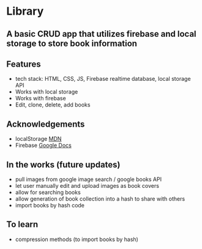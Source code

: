 # Library
A basic CRUD app that utilizes firebase and local storage to store book information
-----
## Features

- tech stack: HTML, CSS, JS, Firebase realtime database, local storage API
- Works with local storage
- Works with firebase
- Edit, clone, delete, add books

## Acknowledgements

- localStorage [MDN](https://developer.mozilla.org/en-US/docs/Web/API/Window/localStorage)
- Firebase [Google Docs](https://firebase.google.com/docs/database)

## In the works (future updates)

- pull images from google image search / google books API
- let user manually edit and upload images as book covers
- allow for searching books
- allow generation of book collection into a hash to share with others
- import books by hash code

## To learn
- compression methods (to import books by hash)
